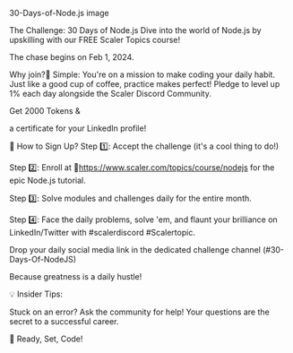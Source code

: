 30-Days-of-Node.js
image

The Challenge: 30 Days of Node.js Dive into the world of Node.js by upskilling with our FREE Scaler Topics course!

The chase begins on Feb 1, 2024.

Why join?🌟 Simple: You're on a mission to make coding your daily habit. Just like a good cup of coffee, practice makes perfect! Pledge to level up 1% each day alongside the Scaler Discord Community.

Get 2000 Tokens &

a certificate for your LinkedIn profile!

🤩 How to Sign Up? Step 1️⃣: Accept the challenge (it's a cool thing to do!)

Step 2️⃣: Enroll at 🔗https://www.scaler.com/topics/course/nodejs for the epic Node.js tutorial.

Step 3️⃣: Solve modules and challenges daily for the entire month.

Step 4️⃣: Face the daily problems, solve 'em, and flaunt your brilliance on LinkedIn/Twitter with #scalerdiscord #Scalertopic.

Drop your daily social media link in the dedicated challenge channel (#30-Days-Of-NodeJS)

Because greatness is a daily hustle!

💡 Insider Tips:

Stuck on an error? Ask the community for help! Your questions are the secret to a successful career.

🚀 Ready, Set, Code!
